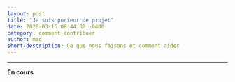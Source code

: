 ```yaml
---
layout: post
title: "Je suis porteur de projet"
date: 2020-03-15 08:44:38 -0400
category: comment-contribuer
author: mac
short-description: Ce que nous faisons et comment aider
---
```


-----
**En cours**
